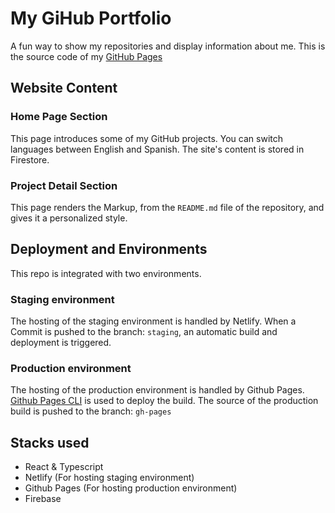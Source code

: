 # My GiHub Portfolio

A fun way to show my repositories and display information about me.
This is the source code of my [GitHub Pages](https://cuncunfacu.github.io)

## Website Content
### Home Page Section
This page introduces some of my GitHub projects. You can switch languages between English and Spanish. The site's content is stored in Firestore.

### Project Detail Section
This page renders the Markup, from the `README.md` file of the repository, and gives it a personalized style. 

## Deployment and Environments
This repo is integrated with two environments.

### Staging environment
The hosting of the staging environment is handled by Netlify. When a Commit is pushed to the branch: `staging`, an automatic build and deployment is triggered.

### Production environment
The hosting of the production environment is handled by Github Pages. [Github Pages CLI](https://www.npmjs.com/package/gh-pages-cli) is used to deploy the build. The source of the production build is pushed to the branch: `gh-pages`


## Stacks used
+ React & Typescript
+ Netlify (For hosting staging environment)
+ Github Pages (For hosting production environment)
+ Firebase
